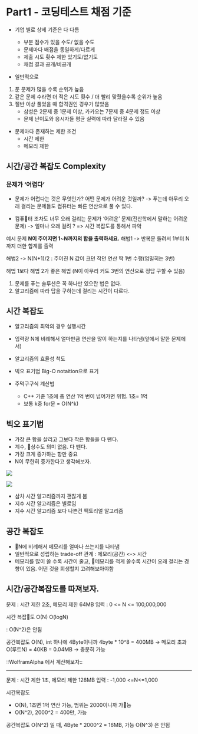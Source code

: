 # Part1 - 코딩테스트 채점 기준
* 기업 별로 상세 기준은 다 다름
	* 부분 점수가 있을 수도/ 없을 수도
	* 문제마다 배점을 동일하게/다르게
	* 제출 시도 횟수 제한 있기도/없기도
	* 채점 결과 공개/비공개

* 일반적으로
1. 푼 문제가 많을 수록 순위가 높음
2. 같은 문제 수라면 더 적은 시도 횟수 / 더 빨리 맞췄을수록 순위가 높음
3. 절반 이상 풀었을 때 합격권인 경우가 많았음
	* 삼성은 2문제 중 1문제 이상, 카카오는 7문제 중 4문제 정도 이상
	* 문제 난이도와 응시자들 평균 실력에 따라 달라질 수 있음

* 문제마다 존재하는 제한 조건
	* 시간 제한
	* 메모리 제한

## 시간/공간 복잡도 Complexity

### 문제가 ‘어렵다’
* 문제가 어렵다는 것은 무엇인가? 어떤 문제가 어려운 것일까?
-> 푸는데 아무리 오래 걸리는 문제들도 컴퓨터는 빠른 연산으로 풀 수 있다. 

* 컴퓨터 조차도 너무 오래 걸리는 문제가 ‘어려운’ 문제(전산학에서 말하는 어려운 문제)
-> 얼마나 오래 걸려 ? => 시간 복잡도를 통해서 파악

예시 문제
**N이 주어지면 1~N까지의 합을 출력하세요.**
해법1
-> 반복문 돌려서 1부터 N까지 더한 합계를 출력

해법2
-> N(N+1)/2 : 주어진 N 값이 크던 작던 연산 딱 1번 수행(엄밀히는 3번)

해법 1보다 해법 2가 좋은 해법 (N이 아무리 커도 3번의 연산으로 정답 구할 수 있음)

1. 문제를 푸는 솔루션은 꼭 하나만 있으란 법은 없다.
2. 알고리즘에 따라 답을 구하는데 걸리는 시간이 다르다.

## 시간 복잡도
* 알고리즘의 최악의 경우 실행시간
* 입력량 N에 비례해서 얼마만큼 연산을 많이 하는지를 나타냄(앞에서 말한 문제에서)

* 알고리즘의 효율성 척도
* 빅오 표기법 Big-O notaition으로 표기

* 주먹구구식 계산법
	* C++ 기준 1초에 총 연산 1억 번이 넘어가면 위험. 1초= 1억
	* 보통 k중 for문 = O(N^k)

## 빅오 표기법
* 가장 큰 항을 살리고 그보다 작은 항들을 다 뗀다.
* 계수, 상수도 의미 없음. 다 뗀다.
* 가장 크게 증가하는 항만 중요
* N이 무한히 증가한다고 생각해보자.

![](04_Part1%20-%20%E1%84%8F%E1%85%A9%E1%84%83%E1%85%B5%E1%86%BC%E1%84%90%E1%85%A6%E1%84%89%E1%85%B3%E1%84%90%E1%85%B3%20%E1%84%8E%E1%85%A2%E1%84%8C%E1%85%A5%E1%86%B7%20%E1%84%80%E1%85%B5%E1%84%8C%E1%85%AE%E1%86%AB/%E1%84%89%E1%85%B3%E1%84%8F%E1%85%B3%E1%84%85%E1%85%B5%E1%86%AB%E1%84%89%E1%85%A3%E1%86%BA%202022-01-11%20%E1%84%8B%E1%85%A9%E1%84%8C%E1%85%A5%E1%86%AB%2010.14.47.png)

![](04_Part1%20-%20%E1%84%8F%E1%85%A9%E1%84%83%E1%85%B5%E1%86%BC%E1%84%90%E1%85%A6%E1%84%89%E1%85%B3%E1%84%90%E1%85%B3%20%E1%84%8E%E1%85%A2%E1%84%8C%E1%85%A5%E1%86%B7%20%E1%84%80%E1%85%B5%E1%84%8C%E1%85%AE%E1%86%AB/%E1%84%89%E1%85%B3%E1%84%8F%E1%85%B3%E1%84%85%E1%85%B5%E1%86%AB%E1%84%89%E1%85%A3%E1%86%BA%202022-01-11%20%E1%84%8B%E1%85%A9%E1%84%8C%E1%85%A5%E1%86%AB%2010.16.21.png)

* 삼차 시간 알고리즘까지 괜찮게 봄
* 지수 시간 알고리즘은 별로임
* 지수 시간 알고리즘 보다 나쁜건 팩토리얼 알고리즘



## 공간 복잡도 
* N에 비례해서 메모리를 얼마나 쓰는지를 나타냄
* 일반적으로 성립하는 trade-off 관계 : 메모리(공간) <-> 시간
* 메모리를 많이 쓸 수록 시간이 줄고, 메모리를 적게 쓸수록 시간이 오래 걸리는 경향이 있음. 어떤 것을 희생할지 고려해보아야함


## 시간/공간복잡도를 따져보자.
문제 : 시간 제한 2초, 메모리 제한 64MB
입력 : 0 <= N <= 100,000,000

시간 복잡도
O(N)
O(logN)

: O(N^2)은 안됨


공간복잡도
O(N), int 하나에 4Byte이니까  4byte * 10^8 = 400MB -> 메모리 초과
O(루트N)  = 40KB = 0.04MB -> 충분히 가능

::WolframAlpha 에서 계산해보자::

- - - -
문제 : 시간 제한 1초, 메모리 제한 128MB
입력 : -1,000 <=N<=1,000

시간복잡도
* O(N), 1초면 1억 연산 가능, 범위는 2000이니까 가능
* O(N^2), 2000^2 = 400만, 가능

공간복잡도
O(N^2) 일 때, 4Byte * 2000^2 = 16MB, 가능
O(N^3) 은 안됨
